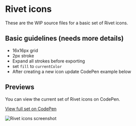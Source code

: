 # Rivet icons

These are the WIP source files for a basic set of Rivet icons.

## Basic guidelines (needs more details)

- 16x16px grid
- 2px stroke
- Expand all strokes before exporting
- set `fill` to `currentColor`
- After creating a new icon update CodePen example below

## Previews
You can view the current set of Rivet icons on CodePen.

[View full set on CodePen](https://codepen.io/levimcg/pen/zPmYyO)

![Rivet icons screenshot](https://github.iu.edu/storage/user/1874/files/96e2d04e-381d-11e8-89b5-9285638d5c3c)
